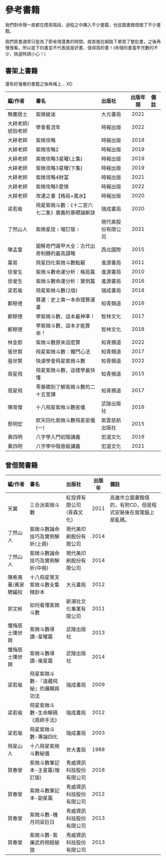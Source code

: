 # 參考書籍

我們對命理一直都在摸索階段，過程之中購入不少書籍，也從圖書館借閱了不少書籍。

我們買書通常只是為了節省借還書的時間，就直接在網路下單買了整批書，之後再慢慢看。所以底下的書並不代表就是好書、值得買的書！(命理的書濫竽充數的不少，挑選時請小心！)

## 書架上書籍

還有好幾層的書籍之後再補上... XD

|編/作者|書名|出版社|出版年限|備註|
|:--|:--|:--|:-:|:--|
|無塵居士|紫微破迷|大元書局|2021||
|大耕老師/琥珀老師|學會看流年|時報出版|2022||
|大耕老師|紫微攻略|時報出版|2018||
|大耕老師|紫微攻略2|時報出版|2019||
|大耕老師|紫微攻略3星曜(上集)|時報出版|2019||
|大耕老師|紫微攻略3星曜(下集)|時報出版|2019||
|大耕老師|紫微攻略4財富|時報出版|2021||
|大耕老師|紫微攻略5愛情|時報出版|2022||
|大耕老師|改運之書【格局+風水】|時報出版|2020||
|梁若瑜|飛星紫微斗數：《十二宮六七二象》廣義的基礎論斷訣|瑞成書局|2020||
|了然山人|紫微星詮﹝增訂版﹞|現代美股份有限公司|2021||
|陳孟雷|圖解奇門遁甲大全：古代出奇制勝的最高謀略|西北國際|2015||
|葉易|飛星四化紫微斗數點竅|進源書局|2011||
|徐曾生|紫微斗數命運分析：格局篇|進源書局|2010||
|徐曾生|紫微斗數命運分析：實例篇|進源書局|2016||
|梁若瑜|飛星紫微斗數(2版)|瑞成書局|2018||
|鄭穆德|算運：史上第一本命理算運書|知青頻道|2016||
|鄭穆德|學紫微斗數，這本最神準！|智林文化|2017||
|鄭穆德|學紫微斗數，這本才能算命！|智林文化|2018||
|林金郎|紫微斗數原來這麼算|知青頻道|2022||
|張世賢|飛星紫微斗數：獨門心法|知青頻道|2017||
|張世賢|快速學會飛星紫微斗數|知青頻道|2022||
|周星飛|飛星紫微斗數，這樣學最快懂|知青頻道|2015||
|周星飛|零基礎到了解紫微斗數的二十五堂課|知青頻道|2017||
|陳育傑|十八飛星紫微斗數密儀|武陵出版社|2016||
|蔡明宏|欽天四化紫微斗數飛星密儀(一)|紫雲慈航出版社|2015||
|黃四明|八字學入門初階講義|宏道文化|2019||
|黃四明|八字學中階晉級講義|宏道文化|2021||


## 曾借閱書籍

|編/作者|書名|出版社|出版年|備註|
|:--|:--|:--|:-:|:--|
|天翼|三合派紫微斗數|紅投資有限公司(青森文化)|2011|高雄市立圖書館借的，有附CD，但是程式安裝後在我電腦上是亂碼。|
|了然山人|紫微斗數論命技巧及實例解析(上冊)|現代美印刷股份有限公司|2014||
|了然山人|紫微斗數論命技巧及實例解析(中冊)|現代美印刷股份有限公司|2014||
|陳希夷著/黃家騁編校|十八飛星策天紫微斗數全集精鈔本|大元書局|2012||
|郭文彬|如何看懂紫微斗數|新潮社文化事業有限公司|2011||
|懺悔居士陳世興|紫微斗數導讀-星曜篇|武陵出版社|2013||
|懺悔居士陳世興|紫微斗數導讀-複星篇|武陵出版社|2014||
|梁若瑜|飛星紫微斗數-『道藏飛秘』的邏輯與功法|瑞成書局|2009||
|梁若瑜|飛星紫微斗數-生命解碼《周師手法》|瑞成書局|2012||
|梁若瑜|飛星紫微斗數-專論四化|瑞成書局|2003||
|飛星山人|十八飛星紫微斗數秘儀|世大書局|1988||
|賀春榮|紫微斗數筆記本-主星篇(增訂版)|秀威資訊科技股份有限公司|2018||
|賀春榮|紫微斗數筆記本-副星篇|秀威資訊科技股份有限公司|2012||
|賀春榮|紫微斗數-機月同梁巨日|秀威資訊科技股份有限公司|2013||
|賀春榮|紫微斗數-紫廉武府相殺破狼|秀威資訊科技股份有限公司|2013||

